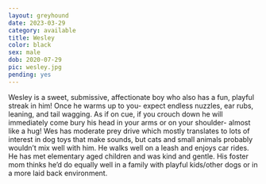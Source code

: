```yaml
---
layout: greyhound
date: 2023-03-29
category: available
title: Wesley
color: black
sex: male
dob: 2020-07-29
pic: wesley.jpg
pending: yes
---
```

Wesley is a sweet, submissive, affectionate boy who also has a fun, playful streak in him! Once he warms up to you- expect endless nuzzles, ear rubs, leaning, and tail wagging. As if on cue, if you crouch down he will immediately come bury his head in your arms or on your shoulder- almost like a hug! Wes has moderate prey drive which mostly translates to lots of interest in dog toys that make sounds, but cats and small animals probably wouldn’t mix well with him. He walks well on a leash and enjoys car rides. He has met elementary aged children and was kind and gentle. His foster mom thinks he’d do equally well in a family with playful kids/other dogs or in a more laid back environment.
